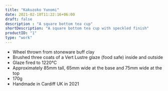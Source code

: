 ```yaml
---
title: "Kakuzoko Yunomi"
date: 2021-02-10T11:22:16+06:00
draft: false
description : "A square bottom tea cup"
shortDescription: "A square bottom tea cup with speckled finish"
productID: "1"
type: "work"
---
```


- Wheel thrown from stoneware buff clay
- Brushed three coats of a Vert Lustre glaze (food safe) inside and outside
- Glaze fired to 1220&deg;C
- Approximately 85mm tall, 65mm wide at the base and 75mm wide at the top
- 170g
- Handmade in Cardiff UK in 2021